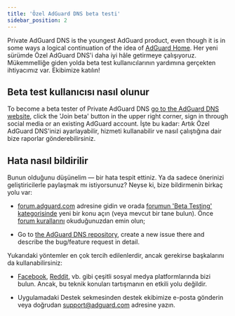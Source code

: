 ```yaml
---
title: 'Özel AdGuard DNS beta testi'
sidebar_position: 2
---
```


Private AdGuard DNS is the youngest AdGuard product, even though it is in some ways a logical continuation of the idea of [AdGuard Home](https://kb.adguard.com/en/home/overview). Her yeni sürümde Özel AdGuard DNS'i daha iyi hâle getirmeye çalışıyoruz. Mükemmelliğe giden yolda beta test kullanıcılarının yardımına gerçekten ihtiyacımız var. Ekibimize katılın!

## Beta test kullanıcısı nasıl olunur

To become a beta tester of Private AdGuard DNS [go to the AdGuard DNS website](https://adguard-dns.io/en/welcome.html), click the 'Join beta' button in the upper right corner, sign in through social media or an existing AdGuard account. İşte bu kadar: Artık Özel AdGuard DNS'inizi ayarlayabilir, hizmeti kullanabilir ve nasıl çalıştığına dair bize raporlar gönderebilirsiniz.

## Hata nasıl bildirilir

Bunun olduğunu düşünelim — bir hata tespit ettiniz. Ya da sadece önerinizi geliştiricilerle paylaşmak mı istiyorsunuz? Neyse ki, bize bildirmenin birkaç yolu var:

* [forum.adguard.com](https://forum.adguard.com) adresine gidin ve orada [forumun 'Beta Testing' kategorisinde](https://forum.adguard.com/index.php?categories/48/) yeni bir konu açın (veya mevcut bir tane bulun). Önce [forum kurallarını](https://forum.adguard.com/index.php?threads/14859/) okuduğunuzdan emin olun;

* Go to [the AdGuard DNS repository](https://github.com/AdguardTeam/AdGuardDNS), create a new issue there and describe the bug/feature request in detail.

Yukarıdaki yöntemler en çok tercih edilenlerdir, ancak gerekirse başkalarını da kullanabilirsiniz:

* [Facebook](https://www.facebook.com/AdguardEn/), [Reddit](https://www.reddit.com/r/Adguard/), vb. gibi çeşitli sosyal medya platformlarında bizi bulun. Ancak, bu teknik konuları tartışmanın en etkili yolu değildir.

* Uygulamadaki Destek sekmesinden destek ekibimize e-posta gönderin veya doğrudan [support@adguard.com](mailto:support@adguard.com) adresine yazın.

